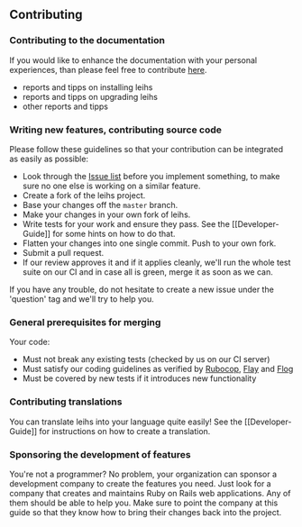 ## Contributing

### Contributing to the documentation
If you would like to enhance the documentation with your personal experiences, than please feel free to contribute [here](https://github.com/leihs/community).
* reports and tipps on installing leihs
* reports and tipps on upgrading leihs
* other reports and tipps

### Writing new features, contributing source code

Please follow these guidelines so that your contribution can be integrated as easily as possible:

* Look through the [Issue list](http://github.com/leihs/leihs/issues) before you implement something, to make sure no one else is working on a similar feature.
* Create a fork of the leihs project.
* Base your changes off the `master` branch.
* Make your changes in your own fork of leihs.
* Write tests for your work and ensure they pass. See the [[Developer-Guide]] for some hints on how to do that.
* Flatten your changes into one single commit. Push to your own fork.
* Submit a pull request.
* If our review approves it and if it applies cleanly, we'll run the whole test suite on our CI and in case all is green, merge it as soon as we can.

If you have any trouble, do not hesitate to create a new issue under the 'question' tag and we'll try to help you.

### General prerequisites for merging

Your code:

* Must not break any existing tests (checked by us on our CI server)
* Must satisfy our coding guidelines as verified by [Rubocop](https://github.com/bbatsov/rubocop), [Flay](https://github.com/seattlerb/flay) and [Flog](https://github.com/seattlerb/flog)
* Must be covered by new tests if it introduces new functionality

### Contributing translations

You can translate leihs into your language quite easily! See the [[Developer-Guide]] for instructions on how to create a translation.

### Sponsoring the development of features

You're not a programmer? No problem, your organization can sponsor a development company to create the features you need. Just look for a company that creates and maintains Ruby on Rails web applications. Any of them should be able to help you. Make sure to point the company at this guide so that they know how to bring their changes back into the project.